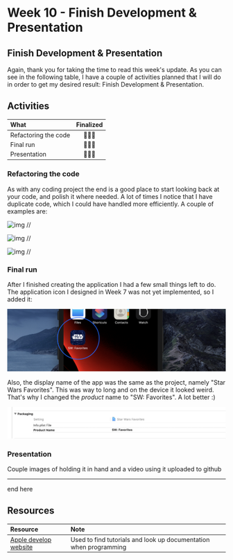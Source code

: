 # Week 10 - Finish Development & Presentation

## Finish Development & Presentation

Again, thank you for taking the time to read this week's update. As you can see in the following table, I have a couple of activities planned that I will do in order to get my desired result: Finish Development & Presentation.

## Activities

| What | Finalized |
| :--- | :---: |
| Refactoring the code | 🧑🏻‍💻 |
| Final run | 🧑🏻‍💻 |
| Presentation | 🧑🏻‍💻 |

### Refactoring the code

As with any coding project the end is a good place to start looking back at your code, and polish it where needed. A lot of times I notice that I have duplicate code, which I could have handled more efficiently. A couple of examples are:

![img](https://raw.githubusercontent.com/mwdossantos/kb-86/master/docs/images/refactor1.png)
//

![img](https://raw.githubusercontent.com/mwdossantos/kb-86/master/docs/images/refactor2.png)
//

![img](https://raw.githubusercontent.com/mwdossantos/kb-86/master/docs/images/refactor3.png)
//

### Final run

After I finished creating the application I had a few small things left to do. The application icon I designed in Week 7 was not yet implemented, so I added it:

![img](https://raw.githubusercontent.com/mwdossantos/kb-86/master/docs/images/appicon.png)

Also, the display name of the app was the same as the project, namely "Star Wars Favorites". This was way to long and on the device it looked weird. That's why I changed the *product* name to "SW: Favorites". A lot better :)

![img](https://raw.githubusercontent.com/mwdossantos/kb-86/master/docs/images/appname.png)

### Presentation

Couple images of holding it in hand and a video using it uploaded to github

---
end here

## Resources

| Resource | Note |
| :--- | :--- |
| [Apple develop website](https://developer.apple.com/develop/) | Used to find tutorials and look up documentation when programming |

